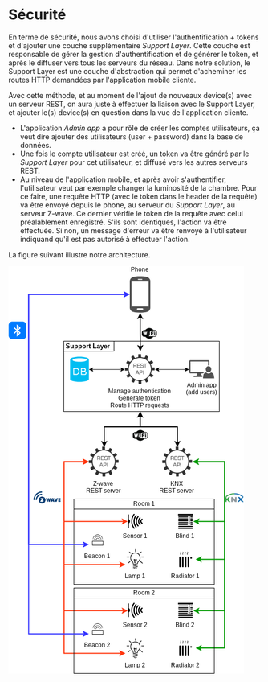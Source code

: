 # Sécurité

En terme de sécurité, nous avons choisi d'utiliser l'authentification + tokens et d'ajouter une couche supplémentaire *Support Layer*. Cette couche est responsable de gérer la gestion d'authentification et de générer le token, et après le diffuser vers tous les serveurs du réseau. Dans notre solution, le Support Layer est une couche d'abstraction qui permet d'acheminer les routes HTTP demandées par l'application mobile cliente. 

Avec cette méthode, et au moment de l'ajout de nouveaux device(s) avec un serveur REST, on aura juste à effectuer la liaison avec le Support Layer, et ajouter le(s) device(s) en question dans la vue de l'application cliente.

* L'application *Admin app* a pour rôle de créer les comptes utilisateurs, ça veut dire ajouter des utilisateurs (user + password) dans la base de données.
* Une fois le compte utilisateur est créé, un token va être généré par le *Support Layer* pour cet utilisateur, et diffusé vers les autres serveurs REST.
* Au niveau de l'application mobile, et après avoir s'authentifier, l'utilisateur veut par exemple changer la luminosité de la chambre. Pour ce faire, une requête HTTP (avec le token dans le header de la requête) va être envoyé depuis le phone, au serveur du *Support Layer*, au serveur Z-wave. Ce dernier vérifie le token de la requête avec celui préalablement enregistré. S'ils sont identiques, l'action va être effectuée. Si non, un message d'erreur va être renvoyé à l'utilisateur indiquand qu'il est pas autorisé à effectuer l'action.

La figure suivant illustre notre architecture.

![](./schema.png)